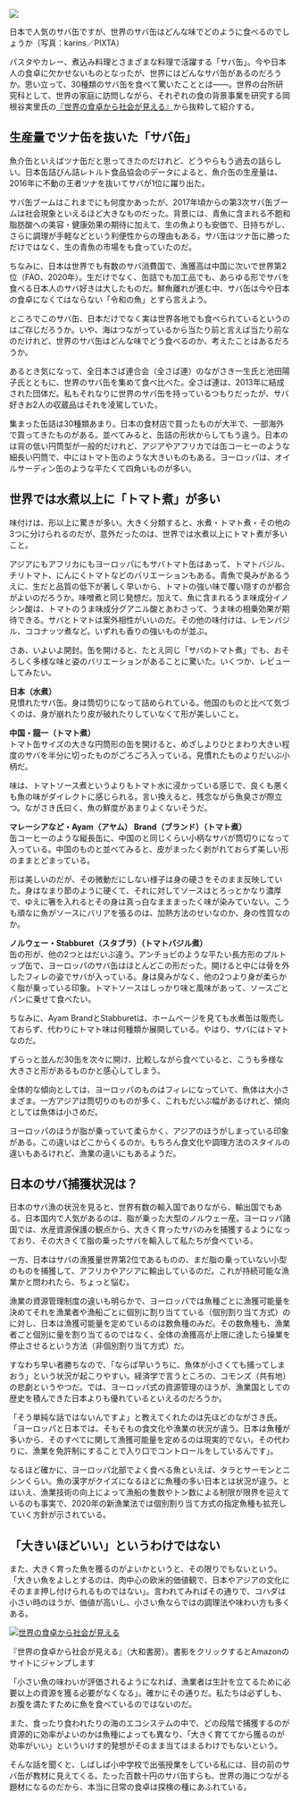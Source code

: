 ![](%E4%B8%96%E7%95%8C%E3%81%AE%EF%BD%A2%E3%82%B5%E3%83%90%E7%BC%B630%E7%A8%AE%EF%BD%A3%E9%A3%9F%E3%81%B9%E6%AF%94%E3%81%B9%E3%81%A6%E3%81%BF%E3%81%A6%E3%82%8F%E3%81%8B%E3%81%A3%E3%81%9F%E3%81%93%E3%81%A8%20%E6%97%A5%E6%9C%AC%E3%81%AF%E6%B0%B4%E7%85%AE%E3%81%8C%E4%B8%80%E8%88%AC%E7%9A%84%E3%81%A0%E3%81%8C%EF%BD%A4%E4%B8%96%E7%95%8C%E3%81%A7%E5%A4%9A%E3%81%84%E3%81%AE%E3%81%AF%20%20%E9%A3%9F%E5%93%81%20%20%E6%9D%B1%E6%B4%8B%E7%B5%8C%E6%B8%88%E3%82%AA%E3%83%B3%E3%83%A9%E3%82%A4%E3%83%B3/img_a7c5872fd5bb548f2915f94bf41ad980326153.jpg)

日本で人気のサバ缶ですが、世界のサバ缶はどんな味でどのように食べるのでしょうか（写真：karins／PIXTA）

パスタやカレー、煮込み料理とさまざまな料理で活躍する「サバ缶」。今や日本人の食卓に欠かせないものとなったが、世界にはどんなサバ缶があるのだろうか。思い立って、30種類のサバ缶を食べて驚いたこととは――。世界の台所研究科として、世界の家庭に訪問しながら、それぞれの食の背景事業を研究する岡根谷実里氏の[『世界の食卓から社会が見える』](https://www.amazon.co.jp/o/ASIN/4479394028/toyokeizaia-22)から抜粋して紹介する。

## 生産量でツナ缶を抜いた「サバ缶」

魚介缶といえばツナ缶だと思ってきたのだけれど、どうやらもう過去の話らしい。日本缶詰びん詰レトルト食品協会のデータによると、魚介缶の生産量は、2016年に不動の王者ツナを抜いてサバが1位に躍り出た。

サバ缶ブームはこれまでにも何度かあったが、2017年頃からの第3次サバ缶ブームは社会現象といえるほど大きなものだった。背景には、青魚に含まれる不飽和脂肪酸への美容・健康効果の期待に加えて、生の魚よりも安価で、日持ちがし、さらに調理が手軽などという利便性からの理由もある。サバ缶はツナ缶に勝っただけではなく、生の青魚の市場をも食っていたのだ。

ちなみに、日本は世界でも有数のサバ消費国で、漁獲高は中国に次いで世界第2位（FAO、2020年）。生だけでなく、缶詰でも加工品でも、あらゆる形でサバを食べる日本人のサバ好きは大したものだ。鮮魚離れが進む中、サバ缶は今や日本の食卓になくてはならない「令和の魚」とすら言えよう。

ところでこのサバ缶、日本だけでなく実は世界各地でも食べられているというのはご存じだろうか。いや、海はつながっているから当たり前と言えば当たり前なのだけれど、世界のサバ缶はどんな味でどう食べるのか、考えたことはあるだろうか。

あるとき気になって、全日本さば連合会（全さば連）のながさき一生氏と池田陽子氏とともに、世界のサバ缶を集めて食べ比べた。全さば連は、2013年に結成された団体だ。私もそれなりに世界のサバ缶を持っているつもりだったが、サバ好きお2人の収蔵品はそれを凌駕していた。

集まった缶詰は30種類あまり。日本の食材店で買ったものが大半で、一部海外で買ってきたものがある。並べてみると、缶詰の形状からしてもう違う。日本のは背の低い円筒型が一般的だけれど、アジアやアフリカでは缶コーヒーのような細長い円筒で、中にはトマト缶のような大きいものもある。ヨーロッパは、オイルサーディン缶のような平たくて四角いものが多い。

## 世界では水煮以上に「トマト煮」が多い

味付けは、形以上に驚きが多い。大きく分類すると、水煮・トマト煮・その他の3つに分けられるのだが、意外だったのは、世界では水煮以上にトマト煮が多いこと。

アジアにもアフリカにもヨーロッパにもサバトマト缶はあって、トマトバジル、チリトマト、にんにくトマトなどのバリエーションもある。青魚で臭みがあるうえに、生だと品質の低下が著しく早いから、トマトの強い味で覆い隠すのが都合がよいのだろうか。味噌煮と同じ発想だ。加えて、魚に含まれるうま味成分イノシン酸は、トマトのうま味成分グアニル酸とあわさって、うま味の相乗効果が期待できる。サバとトマトは案外相性がいいのだ。その他の味付けは、レモンバジル、ココナッツ煮など。いずれも香りの強いものが並ぶ。

さあ、いよいよ開封。缶を開けると、たとえ同じ「サバのトマト煮」でも、おそろしく多様な味と姿のバリエーションがあることに驚いた。いくつか、レビューしてみたい。

**日本（水煮）**  
見慣れたサバ缶。身は筒切りになって詰められている。他国のものと比べて気づくのは、身が崩れたり皮が破れたりしていなくて形が美しいこと。

**中国・龍一（トマト煮）**  
トマト缶サイズの大きな円筒形の缶を開けると、めざしよりひとまわり大きい程度のサバを半分に切ったものがごろごろ入っている。見慣れたものよりだいぶ小柄だ。

味は、トマトソース煮というよりもトマト水に浸かっている感じで、良くも悪くも魚の味がダイレクトに感じられる。言い換えると、残念ながら魚臭さが際立つ。ながさき氏曰く、魚の鮮度があまりよくないそうだ。

**マレーシアなど・Ayam（アヤム） Brand（ブランド）（トマト煮）**  
缶コーヒーのような縦長缶に、中国のと同じくらい小柄なサバが筒切りになって入っている。中国のものと並べてみると、皮がまったく剥がれておらず美しい形のままとどまっている。

形は美しいのだが、その微動だにしない様子は身の硬さをそのまま反映していた。身はなまり節のように硬くて、それに対してソースはとろっとかなり濃厚で、ゆえに箸を入れるとその身は真っ白なまままったく味が染みていない。こうも頑なに魚がソースにバリアを張るのは、加熱方法のせいなのか、身の性質なのか。

**ノルウェー・Stabburet（スタブラ）（トマトバジル煮）**  
缶の形が、他の2つとはだいぶ違う。アンチョビのような平たい長方形のプルトップ缶で、ヨーロッパのサバ缶はほとんどこの形だった。開けると中には骨を外したフィレの姿でサバが入っている。身は臭みがなく、他の2つより身が柔らかく脂が乗っている印象。トマトソースはしっかり味と風味があって、ソースごとパンに乗せて食べたい。

ちなみに、Ayam BrandとStabburetは、ホームページを見ても水煮缶は販売しておらず、代わりにトマト味は何種類か展開している。やはり、サバにはトマトなのだ。

ずらっと並んだ30缶を次々に開け、比較しながら食べていると、こうも多様な大きさと形があるものかと感心してしまう。

全体的な傾向としては、ヨーロッパのものはフィレになっていて、魚体は大小さまざま。一方アジアは筒切りのものが多く、これもだいぶ幅があるけれど、傾向としては魚体は小さめだ。

ヨーロッパのほうが脂が乗っていて柔らかく、アジアのほうがしまっている印象がある。この違いはどこからくるのか。もちろん食文化や調理方法のスタイルの違いもあるけれど、漁業の違いにもあるようだ。

## 日本のサバ捕獲状況は？

日本のサバ漁の状況を見ると、世界有数の輸入国でありながら、輸出国でもある。日本国内で人気があるのは、脂が乗った大型のノルウェー産。ヨーロッパ諸国では、水産資源保護の観点から、大きく育ったサバのみを捕獲するようになっており、その大きくて脂の乗ったサバを輸入して私たちが食べている。

一方、日本はサバの漁獲量世界第2位であるものの、まだ脂の乗っていない小型のものを捕獲して、アフリカやアジアに輸出しているのだ。これが持続可能な漁業かと問われたら、ちょっと悩む。

漁業の資源管理制度の違いも明らかで、ヨーロッパでは魚種ごとに漁獲可能量を決めてそれを漁業者や漁船ごとに個別に割り当てている（個別割り当て方式）のに対し、日本は漁獲可能量を定めているのは数魚種のみだ。その数魚種も、漁業者ごと個別に量を割り当てるのではなく、全体の漁獲高が上限に達したら操業を停止させるという方法（非個別割り当て方式）だ。

すなわち早い者勝ちなので、「ならば早いうちに、魚体が小さくても捕ってしまおう」という状況が起こりやすい。経済学で言うところの、コモンズ（共有地）の悲劇というやつだ。では、ヨーロッパ式の資源管理のほうが、漁業国としての歴史を積んできた日本よりも優れているといえるのだろうか。

「そう単純な話ではないんですよ」と教えてくれたのは先ほどのながさき氏。「ヨーロッパと日本では、そもそもの食文化や漁業の状況が違う。日本は魚種が多いから、そのすべてに関して漁獲可能量を定めるのは現実的でない。その代わりに、漁業を免許制にすることで入り口でコントロールをしているんです」。

なるほど確かに、ヨーロッパ北部でよく食べる魚といえば、タラとサーモンとニシンくらい。魚の漢字がクイズになるほどに魚種の多い日本とは状況が違う。とはいえ、漁業技術の向上によって漁船の隻数やトン数による制限が限界を迎えているのも事実で、2020年の新漁業法では個別割り当て方式の指定魚種も拡充していく方針が示されている。

## 「大きいほどいい」というわけではない

また、大きく育った魚を獲るのがよいかというと、その限りでもないという。「大きい魚をよしとするのは、肉中心の欧米的価値観で、日本やアジアの文化にそのまま押し付けられるものではない」。言われてみればその通りで、コハダは小さい時のほうが、価値が高いし、小さい魚ならではの調理法や味わい方も多くある。

[![世界の食卓から社会が見える](%E4%B8%96%E7%95%8C%E3%81%AE%EF%BD%A2%E3%82%B5%E3%83%90%E7%BC%B630%E7%A8%AE%EF%BD%A3%E9%A3%9F%E3%81%B9%E6%AF%94%E3%81%B9%E3%81%A6%E3%81%BF%E3%81%A6%E3%82%8F%E3%81%8B%E3%81%A3%E3%81%9F%E3%81%93%E3%81%A8%20%E6%97%A5%E6%9C%AC%E3%81%AF%E6%B0%B4%E7%85%AE%E3%81%8C%E4%B8%80%E8%88%AC%E7%9A%84%E3%81%A0%E3%81%8C%EF%BD%A4%E4%B8%96%E7%95%8C%E3%81%A7%E5%A4%9A%E3%81%84%E3%81%AE%E3%81%AF%20%20%E9%A3%9F%E5%93%81%20%20%E6%9D%B1%E6%B4%8B%E7%B5%8C%E6%B8%88%E3%82%AA%E3%83%B3%E3%83%A9%E3%82%A4%E3%83%B3/51wuYWLpFcL._SL500_.jpg)](https://www.amazon.co.jp/o/ASIN/4479394028/toyokeizaia-22)

『世界の食卓から社会が見える』（大和書房）。書影をクリックするとAmazonのサイトにジャンプします

「小さい魚の味わいが評価されるようになれば、漁業者は生計を立てるために必要以上の資源を獲る必要がなくなる」。確かにその通りだ。私たちは必ずしも、お腹を満たすために魚を食べているのではないのだ。

また、食ったり食われたりの海のエコシステムの中で、どの段階で捕獲するのが資源的に効率がよいのかは魚種によっても異なり、「大きく育ててから獲るのが効率がいい」といういけす的発想がそのまま当てはまるわけでもないという。

そんな話を聞くと、しばしば小中学校で出張授業をしている私には、目の前のサバ缶が教材に見えてくる。たった百数十円のサバ缶すらも、世界の海につながる題材になるのだから、本当に日常の食卓は探検の種にあふれている。